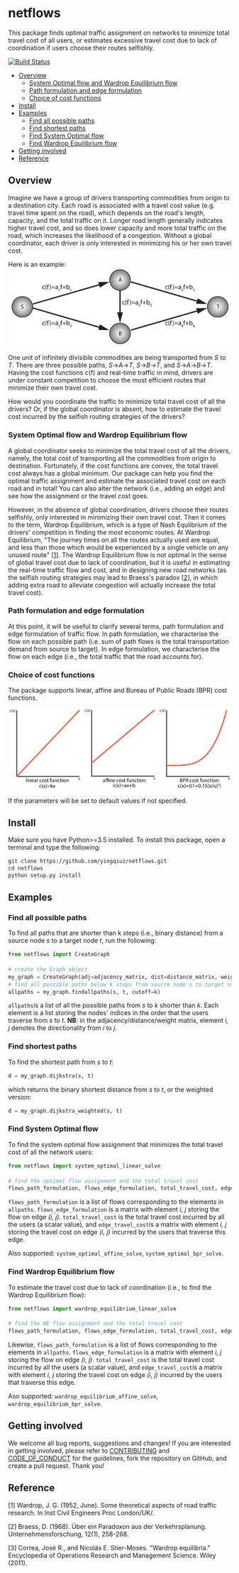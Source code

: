# netflows

This package finds optimal traffic assignment on networks to minimize total travel cost of all users, 
or estimates excessive travel cost due to lack of coordination if users choose their routes selfishly.

[![Build Status](https://travis-ci.com/yingqiuz/netflows.svg?token=GCAiuUe1sWERsysgW6zt&branch=master)](https://travis-ci.com/yingqiuz/netflows)

* [Overview](https://github.com/yingqiuz/netflows#overview)
  + [System Optimal flow and Wardrop Equilibrium flow](https://github.com/yingqiuz/netflows#system-optimal-flow-and-wardrop-equilibrium-flow)
  + [Path formulation and edge formulation](https://github.com/yingqiuz/netflows#path-formulation-and-edge-formulation)
  + [Choice of cost functions](https://github.com/yingqiuz/netflows#choice-of-cost-functions)
* [Install](https://github.com/yingqiuz/netflows#install)
* [Examples](https://github.com/yingqiuz/netflows#examples)
  + [Find all possible paths](https://github.com/yingqiuz/netflows#find-all-possible-paths)
  + [Find shortest paths](https://github.com/yingqiuz/netflows#find-shortest-paths)
  + [Find System Optimal flow](https://github.com/yingqiuz/netflows#system-optimal-flow)
  + [Find Wardrop Equilibrium flow](https://github.com/yingqiuz/netflows#wardrop-equilibrium-flow)
* [Getting involved](https://github.com/yingqiuz/netflows#getting-involved)
* [Reference](https://github.com/yingqiuz/netflows#reference)

## Overview
Imagine we have a group of drivers transporting commodities from origin to a destination city. 
Each road is associated with a travel cost value 
(e.g. travel time spent on the road), 
which depends on the road's length, capacity, 
and the total traffic on it. 
Longer road length generally indicates higher travel cost, 
and so does lower capacity and more total traffic on the road, 
which increases the likelihood of a congestion. 
Without a global coordinator, each driver is only interested in minimizing his or her own travel cost. 

Here is an example: ![alt text](docs/WE_example.png)

One unit of infinitely divisible commodities are being transported from *S* to *T*. 
There are three possible paths, *S*-\>*A*-\>*T*, *S*-\>*B*-\>*T*, and *S*-\>*A*-\>*B*-\>*T*. Having the cost functions c(f) and real-time traffic in mind, drivers are under constant competition to choose the most efficient routes that minimize their own travel cost. 

How would you coordinate the traffic to minimize total travel cost of all the drivers? 
Or, if the global coordinator is absent, 
how to estimate the travel cost incurred by the selfish routing strategies of the drivers?

### System Optimal flow and Wardrop Equilibrium flow
A global coordinator seeks to minimize the total travel cost of all the drivers, namely, the total cost of transporting all the commodities from origin to destination. 
Fortunately, if the cost functions are convex, the total travel cost always has a global minimum. Our package can help you find the optimal traffic assignment and 
estimate the associated travel cost on each road and in total! You can also alter the network (i.e., adding an edge) and see how the assignment or the travel cost goes.

However, in the absence of global coordination, drivers choose their routes selfishly, only interested in minimizing their own travel cost. 
Then it comes to the term, Wardrop Equilibrium, which is a type of Nash Equlibrium of the drivers' competition in finding the most economic routes. 
At Wardrop Equilibrium, "The journey times on all the routes actually used are equal, and less than those which would be experienced by a single vehicle on any unused route" [[1](https://github.com/yingqiuz/netflows#reference)]. 
The Wardrop Equilibrium flow is not optimal in the sense of global travel cost due to lack of coordination, but it is useful in estimating the real-time traffic flow and cost, and in designing new road networks 
(as the selfish routing strategies may lead to Braess's paradox [[2](https://github.com/yingqiuz/netflows#reference)], in which adding extra road to alleviate congestion will actually increase the total travel cost).

### Path formulation and edge formulation
At this point, it will be useful to clarify several terms, path formulation and edge formulation of traffic flow. In path formulation, we characterise the flow on each possible path 
(i.e. sum of path flows is the total transportation demand from source to target). In edge formulation, we characterise the flow on each edge (i.e., the total traffic that the road accounts for).

### Choice of cost functions
The package supports linear, affine and Bureau of Public Roads (BPR) cost functions.

![alt text](docs/costfuncs.png)

If the parameters will be set to default values if not specified.

## Install
Make sure you have Python>=3.5 installed. 
To install this package, open a terminal and type the following:

```shell
git clone https://github.com/yingqiuz/netflows.git
cd netflows
python setup.py install
```

## Examples

### Find all possible paths
To find all paths that are shorter than k steps (i.e., binary distance) from a source node *s* to a target node *t*, 
run the following:
```python
from netflows import CreateGraph

# create the Graph object
my_graph = CreateGraph(adj=adjacency_matrix, dist=distance_matrix, weights=weight_matrix)
# find all possible paths below k steps from source node s to target node t
allpaths = my_graph.findallpaths(s, t, cutoff=k)
``` 
`allpaths`is  a list of all the possible paths from *s* to *k* shorter than *k*. 
Each element is a list storing the nodes' indices in the order that the users traverse from *s* to *t*. 
**NB**: in the adjacency/distance/weight matrix, 
element *i, j* denotes the directionality from *i* to *j*.

### Find shortest paths
To find the shortest path from *s* to *t*:
```python
d = my_graph.dijkstra(s, t)
```
which returns the binary shortest distance from *s* to *t*, 
or the weighted version:
```python
d = my_graph.dijkstra_weighted(s, t)
```

### Find System Optimal flow
To find the system optimal flow assignment that minimizes the total travel cost of all the network users:
```python
from netflows import system_optimal_linear_solve

# find the optimal flow assignment and the total travel cost
flows_path_formulation, flows_edge_formulation, total_travel_cost, edge_travel_cost = system_optimal_linear_solve(my_graph, s, t, tol=1e-8, maximum_iter=100000, cutoff=k)
```
`flows_path_formulation` is a list of flows corresponding to the elements in `allpaths`. `flows_edge_formulation` is a matrix with element *i, j* storing the flow on edge *(i, j)*. `total_travel_cost` is the total travel cost incurred by all the users (a scalar value), and `edge_travel_cost`is a matrix with element *i, j* storing the travel cost on edge *(i, j)* incurred by the users that traverse this edge.

Also supported: `system_optimal_affine_solve`, `system_optimal_bpr_solve`.

### Find Wardrop Equilibrium flow
To estimate the travel cost due to lack of coordination (i.e., to find the Wardrop Equilibrium flow):
```python
from netflows import wardrop_equilibrium_linear_solve

# find the WE flow assignment and the total travel cost
flows_path_formulation, flows_edge_formulation, total_travel_cost, edge_travel_cost = wardrop_equilibrium_linear_solve(my_graph, s, t, tol=1e-8, maximum_iter=100000, cutoff=k)
```
Likewise, `flows_path_formulation` is a list of flows corresponding to the elements in `allpaths`. `flows_edge_formulation` is a matrix with element *i, j* storing the flow on edge *(i, j)*. `total_travel_cost` is the total travel cost incurred by all the users (a scalar value), and `edge_travel_cost`is a matrix with element *i, j* storing the travel cost on edge *(i, j)* incurred by the users that traverse this edge.

Aso supported: `wardrop_equilibrium_affine_solve`, `wardrop_equilibrium_bpr_solve`.

## Getting involved
We welcome all bug reports, suggestions and changes! 
If you are interested in getting involved, 
please refer to [CONTRIBUTING](https://github.com/yingqiuz/netflows/blob/master/CONTRIBUTING.md) and [CODE_OF_CONDUCT](https://github.com/yingqiuz/netflows/blob/master/CODE_OF_CONDUCT.md) for the guidelines, fork the repository on GitHub, 
and create a pull request. Thank you!

## Reference
\[1\] Wardrop, J. G. (1952, June). Some theoretical aspects of road traffic research. In Inst Civil Engineers Proc London/UK/.

\[2\] Braess, D. (1968). Über ein Paradoxon aus der Verkehrsplanung. Unternehmensforschung, 12(1), 258-268.

\[3\] Correa, José R., and Nicolás E. Stier-Moses. "Wardrop equilibria." Encyclopedia of Operations Research and Management Science. Wiley (2011).
